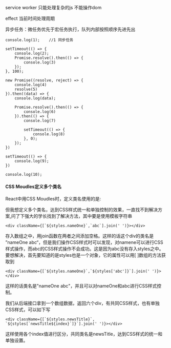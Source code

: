 service worker
只能处理复杂的js  不能操作dom

effect 当前时间处理周期

异步任务：微任务优先于宏任务执行，队列内部按照顺序先进先出

```
console.log(1);    //1 同步任务

setTimeout(() => {
    console.log(2);    
    Promise.resolve().then(() => {
        console.log(3) 
    });
}, 100);

new Promise((resolve, reject) => {
    console.log(4)      
    resolve(5)
}).then((data) => {
    console.log(data);  

    Promise.resolve().then(() => {
        console.log(6)  
    }).then(() => {
        console.log(7)  
        
        setTimeout(() => {
            console.log(8)  
        }, 0);
    });
})

setTimeout(() => {
    console.log(9);    
})

console.log(10);
```
#### CSS Moudles定义多个类名

React中用CSS Moudles时，定义类名使用的是:<div className={styles.header}></div>
但我想定义多个类名，达到CSS样式统一和单独控制的效果，一直找不到解决方案,问了下强大的学长找到了解决方法，其中要是使用模板字符串


```
<div className={[`${styles.nameOne}`,`abc`].join(' ')}></div>
```

存入数组之中，用join函数在两者之间添加空格。这样的话这个div的类名是 ”nameOne abc“，但是我们操作CSS样式时可以发现，对namene可以进行CSS样式操作，而abc的CSS样式操作不会成功。这是因为abc没有存入styles之中。
要想解决，首先要知道的是styles也是一个对象，它的属性可以用[ ]数组的方法获取到


```
<div className={[`${styles.nameOne}`,`${styles['abc']}`].join(' ')}></div>
```

这样的话类名是"nameOne abc"，并且可以对nameOne和abc进行CSS样式控制。

我们从后端接口拿到一个数组数据，返回六个div，有共同CSS样式，也有单独CSS样式，可以如下写


```
<div className={[`${styles.newsTitle}`, `${styles[`newsTitle${index}`]}`].join(' ')}></div>
```

这样使用各个index值进行区分，共同类名是newsTitle，达到CSS样式的统一和单独设置。
